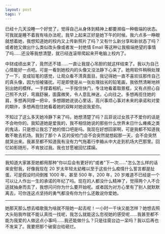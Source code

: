 ```yaml
---
layout: post
tags: Y
---
```


已经十几天没睡一个好觉了，觉得自己从身体到精神上都要濒临一种极端的状态。可我就是睡不着我有啥办法呢，我早上起来正好是她下午的时候。我六点多一睁眼就想着她，我想知道她的校内又上传新照片了吗？又有什么新分享和新状态了吗？或者她又做出什么类似改头像或者发一封绝情 Email 等这种让我极端绝望的事情了吗……还没等我想清楚，就已经连滚带爬起来开电脑上校内了。

中财成绩出来了，竟然还不错……一直让我提心吊胆的就这样结束了。我以为自己心情能好一点吧。可是一看到她校内的头像又没法静下心来了。她用软件稍稍处理了一下，变成铅笔的感觉，让观众看不清真面目。我记得她一直不喜欢往那传自己的真头像，因为怕被骚扰。可是即使是从一张处理拙劣的铅笔画，我依然清晰地辨别出她的模样。一手撑着相机，一手按住快门，专注地看着取景框，又有点担心自己照不大好，弯眉舒展，面露微笑，令人意乱神迷，心向往之。多想再揽住她的肩，多想再同撑一把伞，多想跟她说说心里话，高兴事烦心事对未来的承诺和对爱的期许，多想再抱住她看着她的双眸对她说我爱你。

不知过了这么多天她冷静下来了吗，她想清楚了吗？吕菲说过女孩子不爱你的话是不会吻你的。我知道她是爱我的，我不相信她说的那些什么世界末日什么瘫痪之类的鬼话，只是想让我忘了她的借口吧是吗。我现在好想回家啊，可是我都不知道我敢不敢去机场。我到了那个 A 区的安检门会不会突然就想起那一天，会不会突然就哭出来。我甚至都不知道我有没有力气拖着行李箱从中大走到机场大巴那里。回忆如影随形，不肯放过我。我也甘愿被回忆蹂躏。

---

我知道大家甚至她都用那种"你以后会有更好的"或者"下一次……"怎么怎么样的话来安慰我，好像我现在 20 岁太年轻太幼稚以至于这些什么痴情什么誓言都是扯蛋。可是假设时间倒推 1000 年，甚至 500 年，200 年，20 岁难道不已经是一个可以让人作出一生的承诺的年纪了吗。现在的人都没什么精神了，觉得两个人不合适就抽身而去了，我想问问你为什么要开始呢。或者因为对方心里有了别人就默默离去，可你连这点坚持的勇气都没有你为什么还敢说你爱她。

---

她那天那么想去唱歌我为啥就不陪她一起去呢！一小时一千块又能怎样？她想去照大头贴我咋就不能认真找一找呢，我怎么就能这么忽视她的感受呢……我甚至都不能为我爱的人做这点小事吗……我还能做什么？只是往窗台边一呆吗？我以后再也不发呆了。我要把那个破窗台给砸烂。
